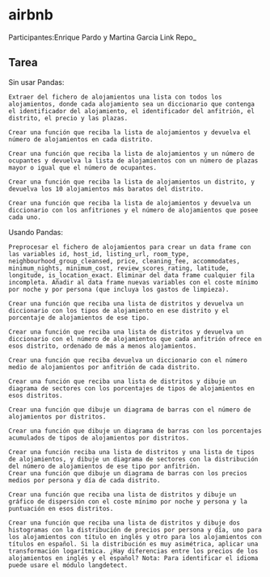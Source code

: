 # airbnb
Participantes:Enrique Pardo y Martina Garcia 
Link Repo_

## Tarea
Sin usar Pandas:

    Extraer del fichero de alojamientos una lista con todos los alojamientos, donde cada alojamiento sea un diccionario que contenga el identificador del alojamiento, el identificador del anfitrión, el distrito, el precio y las plazas.

    Crear una función que reciba la lista de alojamientos y devuelva el número de alojamientos en cada distrito.

    Crear una función que reciba la lista de alojamientos y un número de ocupantes y devuelva la lista de alojamientos con un número de plazas mayor o igual que el número de ocupantes.

    Crear una función que reciba la lista de alojamientos un distrito, y devuelva los 10 alojamientos más baratos del distrito.

    Crear una función que reciba la lista de alojamientos y devuelva un diccionario con los anfitriones y el número de alojamientos que posee cada uno.
  
Usando Pandas:

    Preprocesar el fichero de alojamientos para crear un data frame con las variables id, host_id, listing_url, room_type, neighbourhood_group_cleansed, price, cleaning_fee, accommodates,       minimum_nights, minimum_cost, review_scores_rating, latitude, longitude, is_location_exact. Eliminar del data frame cualquier fila incompleta. Añadir al data frame nuevas variables con el coste mínimo por noche y por persona (que incluya los gastos de limpieza).

    Crear una función que reciba una lista de distritos y devuelva un diccionario con los tipos de alojamiento en ese distrito y el porcentaje de alojamientos de ese tipo.
    
    Crear una función que reciba una lista de distritos y devuelva un diccionario con el número de alojamientos que cada anfitrión ofrece en esos distrito, ordenado de más a menos alojamientos.
    
    Crear una función que reciba devuelva un diccionario con el número medio de alojamientos por anfitrión de cada distrito.
    
    Crear una función que reciba una lista de distritos y dibuje un diagrama de sectores con los porcentajes de tipos de alojamientos en esos distritos.
    
    Crear una función que dibuje un diagrama de barras con el número de alojamientos por distritos.
    
    Crear una función que dibuje un diagrama de barras con los porcentajes acumulados de tipos de alojamientos por distritos.
    
    Crear una función reciba una lista de distritos y una lista de tipos de alojamientos, y dibuje un diagrama de sectores con la distribución del número de alojamientos de ese tipo por anfitrión.
    Crear una función que dibuje un diagrama de barras con los precios medios por persona y día de cada distrito.
    
    Crear una función que reciba una lista de distritos y dibuje un gráfico de dispersión con el coste mínimo por noche y persona y la puntuación en esos distritos.
    
    Crear una función que reciba una lista de distritos y dibuje dos histogramas con la distribución de precios por persona y día, uno para los alojamientos con título en inglés y otro para los alojamientos con títulos en español. Si la distribución es muy asimétrica, aplicar una transformación logarítmica. ¿Hay diferencias entre los precios de los alojamientos en inglés y el español? Nota: Para identificar el idioma puede usare el módulo langdetect.
